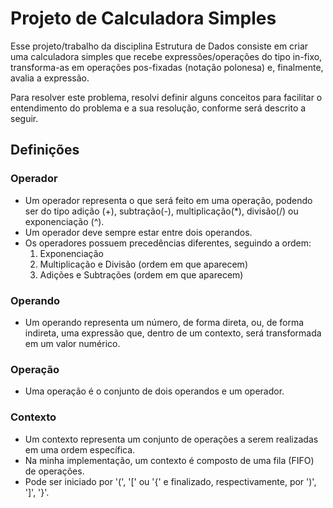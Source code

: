 # Projeto de Calculadora Simples

Esse projeto/trabalho da disciplina Estrutura de Dados consiste em criar uma calculadora simples que recebe expressões/operações do tipo in-fixo, transforma-as em operações pos-fixadas (notação polonesa) e, finalmente, avalia a expressão.

Para resolver este problema, resolvi definir alguns conceitos para facilitar o entendimento do problema e a sua resolução, conforme será descrito a seguir.

## Definições
### Operador
- Um operador representa o que será feito em uma operação, podendo ser do tipo 
adição (+), subtração(-), multiplicação(*), divisão(/) ou exponenciação (^).
- Um operador deve sempre estar entre dois operandos.
- Os operadores possuem precedências diferentes, seguindo a ordem:
  1. Exponenciação
  2. Multiplicação e Divisão (ordem em que aparecem)
  3. Adições e Subtrações (ordem em que aparecem)

### Operando
- Um operando representa um número, de forma direta, ou, de forma indireta, uma expressão que, dentro de um contexto, será transformada em um valor numérico.

### Operação
- Uma operação é o conjunto de dois operandos e um operador.

### Contexto
- Um contexto representa um conjunto de operações a serem realizadas em uma ordem específica.
- Na minha implementação, um contexto é composto de uma fila (FIFO) de operações.
- Pode ser iniciado por '(', '[' ou '{' e finalizado, respectivamente, por ')', ']', '}'.

